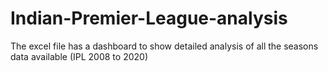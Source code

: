 # Indian-Premier-League-analysis
The excel file has a dashboard to show detailed analysis of all the seasons data available (IPL 2008 to 2020)
